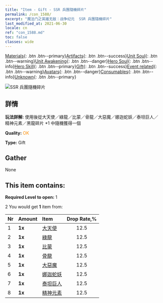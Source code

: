 ```yaml
---
title: "Item - Gift - SSR 兵團隨機碎片"
permalink: /con_1588/
excerpt: "魔法门之英雄无敌：战争纪元  SSR 兵團隨機碎片"
last_modified_at: 2021-06-30
locale: cn
ref: "con_1588.md"
toc: false
classes: wide
---
```

 [Materials](/ItemsCN/){: .btn .btn--primary}[Artifacts](/ItemsCN/Artifacts/){: .btn .btn--success}[Unit Soul](/ItemsCN/UnitSoul/){: .btn .btn--warning}[Unit Awakening](/ItemsCN/UnitAwakening/){: .btn .btn--danger}[Hero Soul](/ItemsCN/HeroSoul/){: .btn .btn--info}[Hero Skill](/ItemsCN/HeroSkill/){: .btn .btn--primary}[Gift](/ItemsCN/Gift/){: .btn .btn--success}[Event related](/ItemsCN/Events/){: .btn .btn--warning}[Avatars](/ItemsCN/Avatars/){: .btn .btn--danger}[Consumables](/ItemsCN/Consumables/){: .btn .btn--info}[Unknown](/ItemsCN/Unknown/){: .btn .btn--primary}

 ![SSR 兵團隨機碎片](/images/t/i_907200.png)

## 詳情
 **玩法詳解:** 使用後從大天使／綠龍／比蒙／骨龍／大惡魔／娜迦蛇妖／泰坦巨人／精神元素／黑龍碎片 *1 中隨機獲得一個

 **Quality:** <span style="color: #FF8C00">OK</span>

 **Type:** Gift

## Gather

  None

## This item contains:

 **Required Level to open:** 1

 2 You would get **1** item  from:

  | Nr | Amount |     Item    | Drop Rate,% |
  |:---|:-------|:------------|:---------:|
  | 1 |  **1x** | [大天使](/cn/Items/unt_196/) | 12.5 | 
  | 2 |  **1x** | [綠龍](/cn/Items/unt_205/) | 12.5 | 
  | 3 |  **1x** | [比蒙](/cn/Items/unt_223/) | 12.5 | 
  | 4 |  **1x** | [骨龍](/cn/Items/unt_214/) | 12.5 | 
  | 5 |  **1x** | [大惡魔](/cn/Items/unt_232/) | 12.5 | 
  | 6 |  **1x** | [娜迦蛇妖](/cn/Items/unt_240/) | 12.5 | 
  | 7 |  **1x** | [泰坦巨人](/cn/Items/unt_241/) | 12.5 | 
  | 8 |  **1x** | [精神元素](/cn/Items/unt_267/) | 12.5 | 
